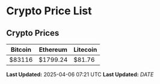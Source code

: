 # Crypto Price List

## Crypto Prices
| Bitcoin | Ethereum | Litecoin |
| ------- | -------- | -------- |
| $83116 | $1799.24 | $81.76 |
**Last Updated:** 2025-04-06 07:21 UTC
**Last Updated:** $DATE$
